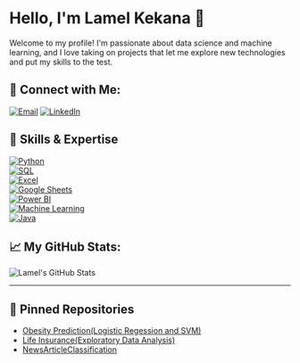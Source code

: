 # Hello, I'm Lamel Kekana 👋

Welcome to my profile! I'm passionate about data science and machine learning, and I love taking on projects that let me explore new technologies and put my skills to the test.

## 🔗 Connect with Me:
[![Email](https://img.shields.io/badge/Lamel466@gmail.com-D14836?style=flat&logo=gmail&logoColor=white)](mailto:Lamel466@gmail.com)
[![LinkedIn](https://img.shields.io/badge/LinkedIn-blue?style=flat&logo=linkedin)](www.linkedin.com/in/lamel-kekana-990932142) 

## 🚀 Skills & Expertise

[![Python](https://img.shields.io/badge/Python-3776AB?style=flat&logo=python&logoColor=white)](https://www.python.org/)  
[![SQL](https://img.shields.io/badge/SQL-4479A1?style=flat&logo=postgresql&logoColor=white)](https://www.postgresql.org/)  
[![Excel](https://img.shields.io/badge/Excel-217346?style=flat&logo=microsoft-excel&logoColor=white)](https://www.microsoft.com/en-us/microsoft-365/excel)  
[![Google Sheets](https://img.shields.io/badge/Google%20Sheets-34A853?style=flat&logo=google-sheets&logoColor=white)](https://www.google.com/sheets/about/)  
[![Power BI](https://img.shields.io/badge/PowerBI-F2C811?style=flat&logo=power-bi&logoColor=black)](https://powerbi.microsoft.com/)  
[![Machine Learning](https://img.shields.io/badge/Machine%20Learning-009688?style=flat&logo=scikitlearn&logoColor=white)](https://scikit-learn.org/)  
[![Java](https://img.shields.io/badge/Java-ED8B00?style=flat&logo=openjdk&logoColor=white)](https://www.java.com/)  


  
## 📈 My GitHub Stats:
![Lamel's GitHub Stats](https://github-readme-stats.vercel.app/api?username=lamelkekana&show_icons=true&hide_title=true)

---

## 📌 Pinned Repositories

- [Obesity Prediction(Logistic Regession and SVM)]([https://github.com/username/repository-name](https://github.com/lamelkekana/Obesity_Prediction))
- [Life Insurance(Exploratory Data Analysis)]([https://github.com/username/another-repository](https://github.com/lamelkekana/Life-Insurance-Exploratory-Data-Analysis))
- [NewsArticleClassification]([[https://github.com/username/another-repository](https://github.com/lamelkekana/Life-Insurance-Exploratory-Data-Analysis)](https://github.com/lamelkekana/Team3_NewsArticleClassificationProject))
